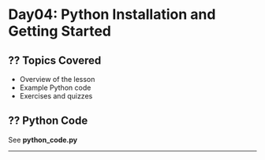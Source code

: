 # Day04: Python Installation and Getting Started

## ?? Topics Covered
- Overview of the lesson
- Example Python code
- Exercises and quizzes

## ?? Python Code
See **python_code.py**

---
